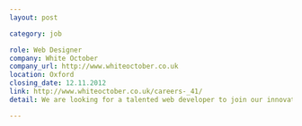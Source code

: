 ```yaml
---
layout: post

category: job

role: Web Designer
company: White October
company_url: http://www.whiteoctober.co.uk
location: Oxford
closing_date: 12.11.2012
link: http://www.whiteoctober.co.uk/careers-_41/
detail: We are looking for a talented web developer to join our innovative web development agency. You need to be a solid developer with a passion for new web technology

---
```

